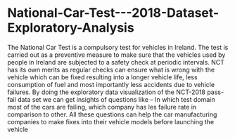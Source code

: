 # National-Car-Test---2018-Dataset-Exploratory-Analysis

The National Car Test is a compulsory test for vehicles in Ireland. 
The test is carried out as a preventive measure to make sure that the vehicles used by people in Ireland are subjected to a safety check at periodic intervals. 
NCT has its own merits as regular checks can ensure what is wrong with the vehicle which can be fixed resulting into a longer vehicle life, less consumption of fuel and most importantly less accidents due to vehicle failures. By doing the exploratory data visualization of the NCT-2018 pass-fail data set we can get insights of questions like – In which test domain most of the cars are failing, which company has les failure rate in comparison to other. All these questions can help the car manufacturing companies to make fixes into their vehicle models before launching the vehicle
